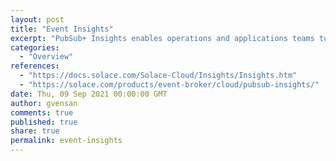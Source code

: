 ```yaml
---
layout: post
title: "Event Insights"
excerpt: "PubSub+ Insights enables operations and applications teams to ensure their event broker service and event mesh infrastructure are available and ready for use by business applications, with centralized, at-a-glance status on the availability of various aspects such as:<br/><br/>- resources usage<br/>- event mesh health<br/>- message flow<br/>- High-Availability (HA) status<br/>- queue, topic endpoint, RDP, and bridge health<br/>- message spool utilization<br/>- capacity utilization."
categories:
  - "Overview"
references:
  - "https://docs.solace.com/Solace-Cloud/Insights/Insights.htm"
  - "https://solace.com/products/event-broker/cloud/pubsub-insights/"
date: Thu, 09 Sep 2021 00:00:00 GMT
author: gvensan
comments: true
published: true
share: true
permalink: event-insights
---
```

